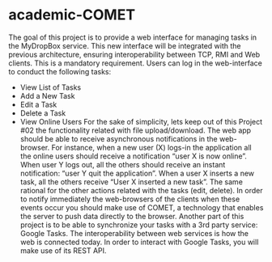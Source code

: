 academic-COMET
==============

The goal of this project is to provide a web interface for managing tasks in the MyDropBox service. This new interface will be integrated with the previous architecture, ensuring interoperability between TCP, RMI and Web clients. This is a mandatory requirement. 
Users can log in the web-interface to conduct the following tasks:
- View List of Tasks
- Add a New Task
- Edit a Task
- Delete a Task
- View Online Users
For the sake of simplicity, lets keep out of this Project #02 the functionality related with file upload/download.
The web app should be able to receive asynchronous notifications in the web-browser. For instance, when a new user (X) logs-in the application all the online users should receive a notification “user X is now online”. When user Y logs out, all the others should receive an instant notification: “user Y quit the application”. When a user X inserts a new task, all the others receive “User X inserted a new task”. The same rational for the other actions related with the tasks (edit, delete).
In order to notify immediately the web-browsers of the clients when these events occur you should make use of COMET, a technology that enables the server to push data directly to the browser.
Another part of this project is to be able to synchronize your tasks with a 3rd party service: Google Tasks. The interoperability between web services is how the web is connected today. In order to interact with Google Tasks, you will make use of its REST API.
